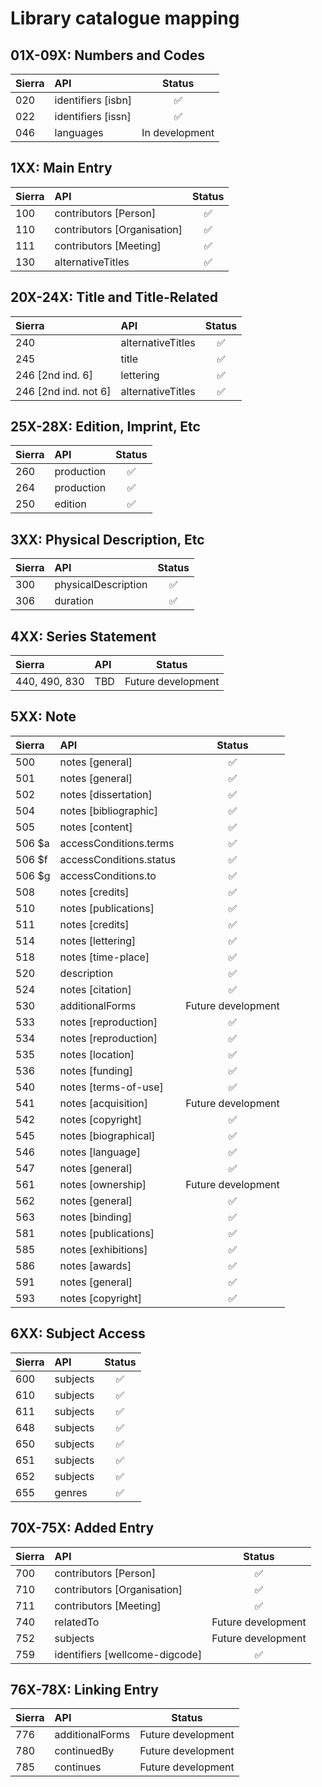 # Library catalogue mapping

## 01X-09X: Numbers and Codes

| Sierra | API | Status |
| :--- | :--- | :---: |
| 020 | identifiers \[isbn\] | ✅ |
| 022 | identifiers \[issn\] | ✅ |
| 046 | languages | In development |

## 1XX: Main Entry

| Sierra | API | Status |
| :--- | :--- | :---: |
| 100 | contributors \[Person\] | ✅ |
| 110 | contributors \[Organisation\] | ✅ |
| 111 | contributors \[Meeting\] | ✅ |
| 130 | alternativeTitles | ✅ |

## 20X-24X: Title and Title-Related

| Sierra | API | Status |
| :--- | :--- | :---: |
| 240 | alternativeTitles | ✅ |
| 245 | title | ✅ |
| 246 \[2nd ind. 6\] | lettering | ✅ |
| 246 \[2nd ind. not 6\] | alternativeTitles | ✅ |

## 25X-28X: Edition, Imprint, Etc

| Sierra | API | Status |
| :--- | :--- | :---: |
| 260 | production | ✅ |
| 264 | production | ✅ |
| 250 | edition | ✅ |

## 3XX: Physical Description, Etc

| Sierra | API | Status |
| :--- | :--- | :---: |
| 300 | physicalDescription | ✅ |
| 306 | duration | ✅ |

## 4XX: Series Statement

| Sierra | API | Status |
| :--- | :--- | :---: |
| 440, 490, 830 | TBD | Future development |

## 5XX: Note

| Sierra | API | Status |
| :--- | :--- | :---: |
| 500 | notes \[general\] | ✅ |
| 501 | notes \[general\] | ✅ |
| 502 | notes \[dissertation\] | ✅ |
| 504 | notes \[bibliographic\] | ✅ |
| 505 | notes \[content\] | ✅ |
| 506 $a | accessConditions.terms | ✅ |
| 506 $f | accessConditions.status | ✅ |
| 506 $g | accessConditions.to | ✅ |
| 508 | notes \[credits\] | ✅ |
| 510 | notes \[publications\] | ✅ |
| 511 | notes \[credits\] | ✅ |
| 514 | notes \[lettering\] | ✅ |
| 518 | notes \[time-place\] | ✅ |
| 520 | description | ✅ |
| 524 | notes \[citation\] | ✅ |
| 530 | additionalForms | Future development |
| 533 | notes \[reproduction\] | ✅ |
| 534 | notes \[reproduction\] | ✅ |
| 535 | notes \[location\] | ✅ |
| 536 | notes \[funding\] | ✅ |
| 540 | notes \[terms-of-use\] | ✅ |
| 541 | notes \[acquisition\] | Future development |
| 542 | notes \[copyright\] | ✅ |
| 545 | notes \[biographical\] | ✅ |
| 546 | notes \[language\] | ✅ |
| 547 | notes \[general\] | ✅ |
| 561 | notes \[ownership\] | Future development |
| 562 | notes \[general\] | ✅ |
| 563 | notes \[binding\] | ✅ |
| 581 | notes \[publications\] | ✅ |
| 585 | notes \[exhibitions\] | ✅ |
| 586 | notes \[awards\] | ✅ |
| 591 | notes \[general\] | ✅ |
| 593 | notes \[copyright\] | ✅ |

## 6XX: Subject Access

| Sierra | API | Status |
| :--- | :--- | :---: |
| 600 | subjects | ✅ |
| 610 | subjects | ✅ |
| 611 | subjects | ✅ |
| 648 | subjects | ✅ |
| 650 | subjects | ✅ |
| 651 | subjects | ✅ |
| 652 | subjects | ✅ |
| 655 | genres | ✅ |

## 70X-75X: Added Entry

| Sierra | API | Status |
| :--- | :--- | :---: |
| 700 | contributors \[Person\] | ✅ |
| 710 | contributors \[Organisation\] | ✅ |
| 711 | contributors \[Meeting\] | ✅ |
| 740 | relatedTo | Future development |
| 752 | subjects | Future development |
| 759 | identifiers \[wellcome-digcode\] | ✅ |

## 76X-78X: Linking Entry

| Sierra | API | Status |
| :--- | :--- | :---: |
| 776 | additionalForms | Future development |
| 780 | continuedBy | Future development |
| 785 | continues | Future development |


